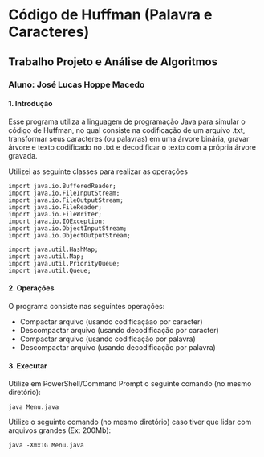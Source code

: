 # Código de Huffman (Palavra e Caracteres)

## Trabalho Projeto e Análise de Algoritmos

### Aluno: José Lucas Hoppe Macedo

#### 1. Introdução

Esse programa utiliza a linguagem de programação Java para simular o código de Huffman, no qual consiste na codificação de um arquivo .txt, transformar seus caracteres (ou palavras) em uma árvore binária, gravar árvore e texto codificado no .txt e decodificar o texto com a própria árvore gravada.

Utilizei as seguinte classes para realizar as operações

    import java.io.BufferedReader;
    import java.io.FileInputStream;
    import java.io.FileOutputStream;
    import java.io.FileReader;
    import java.io.FileWriter;
    import java.io.IOException;
    import java.io.ObjectInputStream;
    import java.io.ObjectOutputStream;

    import java.util.HashMap;
    import java.util.Map;
    import java.util.PriorityQueue;
    import java.util.Queue;

#### 2. Operações

O programa consiste nas seguintes operações:

- Compactar arquivo (usando codificaçãao por caracter)
- Descompactar arquivo (usando decodificação por caracter)
- Compactar arquivo (usando codificação por palavra)
- Descompactar arquivo (usando decodificação por palavra)

#### 3. Executar

Utilize em PowerShell/Command Prompt o seguinte comando (no mesmo diretório):

    java Menu.java

Utilize o seguinte comando (no mesmo diretório) caso tiver que lidar com arquivos grandes (Ex: 200Mb):

    java -Xmx1G Menu.java
